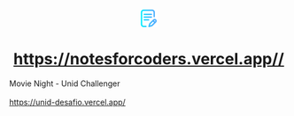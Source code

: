 <h1 align="center">
<br>
  <img alt="Make-up Logo" src="https://raw.githubusercontent.com/lucasdafonsecadepaula/NotesForCoders-FrontEnd/main/public/favicon-32x32.png" />
  <br>
  <br>
  <a href="https://notesforcoders.vercel.app/">https://notesforcoders.vercel.app//</a>
</h1>



  Movie Night - Unid Challenger
  <br>
  <br>
  <a href="https://unid-desafio.vercel.app/">https://unid-desafio.vercel.app/</a>
</h1>
